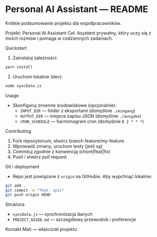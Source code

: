 # Personal AI Assistant — README

Krótkie podsumowanie projektu dla współpracowników.

Projekt: Personal AI Assistant
Cel: Asystent prywatny, który uczy się z moich rozmów i pomaga w codziennych zadaniach.

Quickstart
1. Zainstaluj zależności:

```bash
yarn install
```

2. Uruchom lokalnie (dev):

```bash
node syncData.js
```

Usage
- Skonfiguruj zmienne środowiskowe (opcjonalnie):
  - `INPUT_DIR` — folder z eksportami (domyślnie `./eingang`)
  - `OUTPUT_DIR` — miejsce zapisu JSON (domyślnie `./ausgabe`)
  - `CRON_SCHEDULE` — harmonogram cron (domyślnie `0 2 * * *`)

Contributing
1. Fork repozytorium, stwórz branch feature/my-feature
2. Wprowadź zmiany, uruchom testy (jeśli są)
3. Commituj zgodnie z konwencją (chore|feat|fix)
4. Push i stwórz pull request

Git i deployment
- Repo jest powiązane z `origin` na GitHubie. Aby wypchnąć lokalnie:

```bash
git add .
git commit -m "feat: opis"
git push origin HEAD
```

Struktura
- `syncData.js` — synchronizacja danych
- `PROJECT_GUIDE.md` — szczegółowy przewodnik i preferencje

Kontakt
Mati — właściciel projektu
